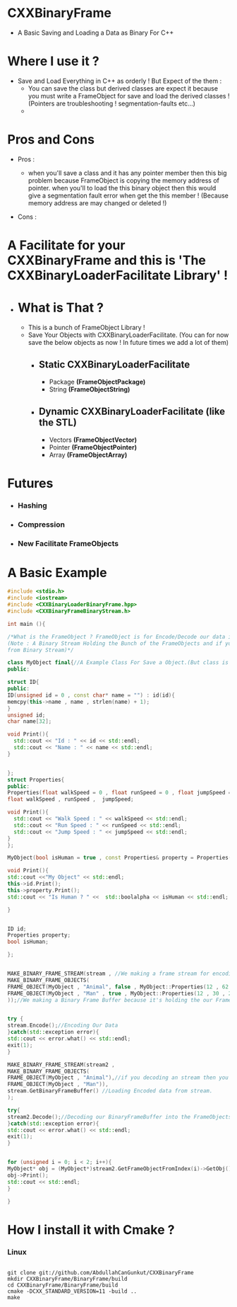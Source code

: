 # CXXBinaryFrame
* A Basic Saving and Loading a Data as Binary For C++


# Where I use it ?
* Save and Load Everything in C++ as orderly ! But Expect of the them : 
  * You can save the class but derived classes are expect it because you must write a FrameObject for save and load the derived classes ! (Pointers are               troubleshooting ! segmentation-faults etc...)
  * 

# Pros and Cons 
* Pros :
  * when you'll save a class and it has any pointer member then this big problem because FrameObject is copying the memory address of pointer. when you'll to load     the this binary object then this would give a segmentation fault error when get the this member ! (Because memory address are may changed or deleted !)

* Cons :


# A Facilitate for your CXXBinaryFrame and this is 'The CXXBinaryLoaderFacilitate Library' !
  * # What is That ?
    * This is a bunch of FrameObject Library !
    * Save Your Objects with CXXBinaryLoaderFacilitate. (You can for now save the below objects as now ! In future times we add a lot of them)
      * ## Static CXXBinaryLoaderFacilitate
        * Package **(FrameObjectPackage)**
        * String **(FrameObjectString)**
        
      * ## Dynamic CXXBinaryLoaderFacilitate (like the STL)
        * Vectors **(FrameObjectVector)**
        * Pointer **(FrameObjectPointer)**
        * Array   **(FrameObjectArray)**

# Futures
   * ### Hashing
   * ### Compression
   * ### New Facilitate FrameObjects

# A Basic Example
```cpp
#include <stdio.h>
#include <iostream>
#include <CXXBinaryLoaderBinaryFrame.hpp>
#include <CXXBinaryFrameBinaryStream.h>

int main (){

/*What is the FrameObject ? FrameObject is for Encode/Decode our data into the a byte array (or binary buffer).
(Note : A Binary Stream Holding the Bunch of the FrameObjects and if you call Encode/Decode from Binary Stream then it's calling each FrameObjects Encode/Decode
from Binary Stream)*/

class MyObject final{//A Example Class For Save a Object.(But class is'nt must be derive of any class ! because vtable ptr is troubleshooting)
public:

struct ID{
public:
ID(unsigned id = 0 , const char* name = "") : id(id){
memcpy(this->name , name , strlen(name) + 1);
}
unsigned id;
char name[32];

void Print(){
  std::cout << "Id : " << id << std::endl;
  std::cout << "Name : " << name << std::endl;
}


};
struct Properties{
public:
Properties(float walkSpeed = 0 , float runSpeed = 0 , float jumpSpeed = 0) : walkSpeed(walkSpeed) , runSpeed(runSpeed) , jumpSpeed(jumpSpeed){}
float walkSpeed , runSpeed ,  jumpSpeed;

void Print(){
  std::cout << "Walk Speed : " << walkSpeed << std::endl;
  std::cout << "Run Speed : " << runSpeed << std::endl;
  std::cout << "Jump Speed : " << jumpSpeed << std::endl;
}
};

MyObject(bool isHuman = true , const Properties& property = Properties() , const ID& id = ID()) : property(property) , id(id) , isHuman(isHuman){}

void Print(){
std::cout <<"My Object" << std::endl;
this->id.Print();
this->property.Print();
std::cout << "Is Human ? " <<  std::boolalpha << isHuman << std::endl;

}


ID id;
Properties property;
bool isHuman;

};


MAKE_BINARY_FRAME_STREAM(stream , //We making a frame stream for encoding and decoding the our FrameObjects.
MAKE_BINARY_FRAME_OBJECTS(
FRAME_OBJECT(MyObject , "Animal", false , MyObject::Properties(12 , 62.54 , 40) , MyObject::ID(1 , "Unknown Animal")),
FRAME_OBJECT(MyObject , "Man" , true , MyObject::Properties(12 , 30 , 20) , MyObject::ID(54 , "Man"))
));//We making a Binary Frame Buffer because it's holding the our FrameObjects for Encode And Decode.


try {
stream.Encode();//Encoding Our Data
}catch(std::exception error){
std::cout << error.what() << std::endl;
exit(1);
}

MAKE_BINARY_FRAME_STREAM(stream2 ,
MAKE_BINARY_FRAME_OBJECTS(
FRAME_OBJECT(MyObject , "Animal"),//if you decoding an stream then you must make the FrameObjects as same order of a stream and otherwise you would get an error !
FRAME_OBJECT(MyObject , "Man")),
stream.GetBinaryFrameBuffer() //Loading Encoded data from stream.
);

try{
stream2.Decode();//Decoding our BinaryFrameBuffer into the FrameObjects of stream2
}catch(std::exception error){
std::cout << error.what() << std::endl;
exit(1);
}


for (unsigned i = 0; i < 2; i++){
MyObject* obj = (MyObject*)stream2.GetFrameObjectFromIndex(i)->GetObj();
obj->Print();
std::cout << std::endl;
}

}

```

# How I install it with Cmake ?

### Linux
```

git clone git://github.com/AbdullahCanGunkut/CXXBinaryFrame
mkdir CXXBinaryFrame/BinaryFrame/build
cd CXXBinaryFrame/BinaryFrame/build
cmake -DCXX_STANDARD_VERSION=11 -build ..
make
```
